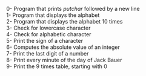 0- Program that prints _putchar_ followed by a new line</br>
1- Program that displays the alphabet</br>
2- Program that displays the alphabet 10 times</br>
3- Check for lowercase character</br>
4- Check for alphabetic character</br>
5- Print the sign of a character</br>
6- Computes the absolute value of an integer</br>
7- Print the last digit of a number</br>
8- Print every minute of the day of Jack Bauer</br>
9- Print the 9 times table, starting with 0</br>
